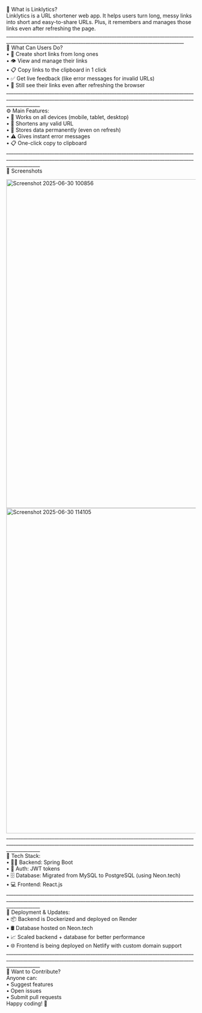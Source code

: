 🧩 What is Linklytics?<br>
Linklytics is a URL shortener web app. It helps users turn long, messy links into short and easy-to-share URLs. Plus, it remembers and manages those links even after refreshing the page.<br>
________________________________________________________________________________________________________________________________________________________<br>
📃 What Can Users Do?<br>
•	🔗 Create short links from long ones<br>
•	👁️ View and manage their links<br>
•	📋 Copy links to the clipboard in 1 click<br>
•	✅ Get live feedback (like error messages for invalid URLs)<br>
•	🔄 Still see their links even after refreshing the browser<br>
__________________________________________________________________________________________________________________________________________________________________________<br>
⚙️ Main Features:<br>
•	📱 Works on all devices (mobile, tablet, desktop)<br>
•	🔗 Shortens any valid URL<br>
•	💾 Stores data permanently (even on refresh)<br>
•	⚠️ Gives instant error messages<br>
•	📋 One-click copy to clipboard<br>
__________________________________________________________________________________________________________________________________________________________________________<br>
📸 Screenshots
<br>

<img width="1895" height="875" alt="Screenshot 2025-06-30 100856" src="https://github.com/user-attachments/assets/6b99b30a-84b6-4195-8bc1-6ac4f940c7e1" />
<img width="1812" height="866" alt="Screenshot 2025-06-30 114105" src="https://github.com/user-attachments/assets/09295d76-da11-4568-90a9-01d4cdf544d8" />
__________________________________________________________________________________________________________________________________________________________________________<br>
🧪 Tech Stack:<br>
•	👨‍💻 Backend: Spring Boot<br>
•	🔐 Auth: JWT tokens<br>
•	🗄️ Database: Migrated from MySQL to PostgreSQL (using Neon.tech)<br>
•	💻 Frontend: React.js<br>
__________________________________________________________________________________________________________________________________________________________________________<br>
🚀 Deployment & Updates:<br>
•	📦 Backend is Dockerized and deployed on Render<br>
•	🛢️ Database hosted on Neon.tech<br>
•	📈 Scaled backend + database for better performance<br>
•	🌐 Frontend is being deployed on Netlify with custom domain support<br>
__________________________________________________________________________________________________________________________________________________________________________<br>
🤝 Want to Contribute?<br>
Anyone can:<br>
•	Suggest features<br>
•	Open issues<br>
•	Submit pull requests<br>
Happy coding! 🎉

